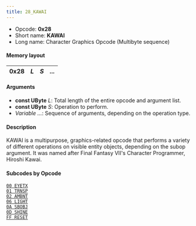 ```yaml
---
title: 28_KAWAI
---
```


- Opcode: **0x28**
- Short name: **KAWAI**
- Long name: Character Graphics Opcode (Multibyte sequence)

#### Memory layout

| 0x28 | *L* | *S* | *...* |
|------|-----|-----|-------|

#### Arguments

- **const UByte** *L*: Total length of the entire opcode and argument list.
- **const UByte** *S*: Operation to perform.
- *Variable ...*: Sequence of arguments, depending on the operation type.

#### Description

KAWAI is a multipurpose, graphics-related opcode that performs a variety of different operations on visible entity objects, depending on the subop argument. It was named after Final Fantasy VII's Character Programmer, Hiroshi Kawai.

#### Subcodes by Opcode

[`00 EYETX`](28_KAWAI/00_EYETX.md)  
[`01 TRNSP`](28_KAWAI/01_TRNSP.md)  
[`02 AMBNT`](28_KAWAI/02_AMBNT.md)  
[`06 LIGHT`](28_KAWAI/06_LIGHT.md)  
[`0A SBOBJ`](28_KAWAI/0A_SBOBJ.md)  
[`0D SHINE`](28_KAWAI/0D_SHINE.md)  
[`FF RESET`](28_KAWAI/FF_RESET.md)
